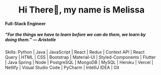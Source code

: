 <h1 align="center"> Hi There👋, my name is Melissa </h1>

#### Full-Stack Engineer

##### “For the things we have to learn before we can do them, we learn by doing them.” ― Aristotle

Skills: Python | Java | JavaScript | React | Redux | Context API | React Query | HTML | CSS | Bootstrap | Material-UI | Styled-Components | Flutter | Java Spring | Node  | PostgreSQL | MongoDB | MySQL | Heroku | Vercel | Netlify | Visual Studio Code | PyCharm | IntelliJ IDEA | Git 




